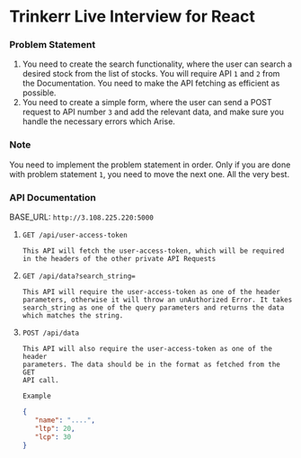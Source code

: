# Trinkerr Live Interview for React

### Problem Statement
1. You need to create the search functionality, where the user can search a desired stock from the list of stocks. You will require API `1` and `2` from the Documentation. You need to make the API fetching as efficient as possible.
2. You need to create a simple form, where the user can send a POST request to API number `3` and add the relevant data, and make sure you handle the necessary errors which Arise.

### Note
You need to implement the problem statement in order. Only if you are done with problem statement `1`, you need to move the next one. All the very best.
### API Documentation

BASE_URL: `http://3.108.225.220:5000`

1. `GET /api/user-access-token`
    ```
    This API will fetch the user-access-token, which will be required
    in the headers of the other private API Requests
    ```
2. `GET /api/data?search_string=`
    ```
    This API will require the user-access-token as one of the header
    parameters, otherwise it will throw an unAuthorized Error. It takes
    search_string as one of the query parameters and returns the data
    which matches the string. 
    ```
3. `POST /api/data`
   ```
   This API will also require the user-access-token as one of the header
   parameters. The data should be in the format as fetched from the GET 
   API call. 
   ```
   `Example`
   ```json
   {
      "name": "....",
      "ltp": 20,
      "lcp": 30
   }
   ```
